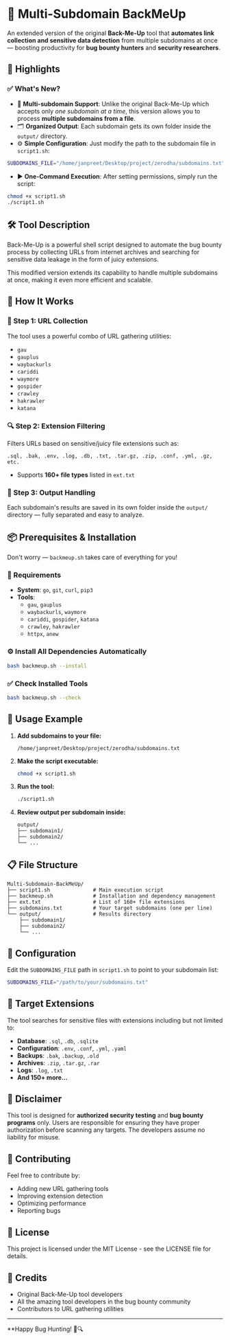 # 🔐 Multi-Subdomain BackMeUp

An extended version of the original **Back-Me-Up** tool that **automates link collection and sensitive data detection** from multiple subdomains at once — boosting productivity for **bug bounty hunters** and **security researchers**.

## 🚀 Highlights

### ✅ What's New?

- 🔁 **Multi-subdomain Support**: Unlike the original Back-Me-Up which accepts only *one subdomain at a time*, this version allows you to process **multiple subdomains from a file**.
- 🗂️ **Organized Output**: Each subdomain gets its own folder inside the `output/` directory.
- ⚙️ **Simple Configuration**: Just modify the path to the subdomain file in `script1.sh`:

```bash
SUBDOMAINS_FILE="/home/janpreet/Desktop/project/zerodha/subdomains.txt"
```

- ▶️ **One-Command Execution**: After setting permissions, simply run the script:

```bash
chmod +x script1.sh
./script1.sh
```

## 🛠️ Tool Description

Back-Me-Up is a powerful shell script designed to automate the bug bounty process by collecting URLs from internet archives and searching for sensitive data leakage in the form of juicy extensions.

This modified version extends its capability to handle multiple subdomains at once, making it even more efficient and scalable.

## 🧩 How It Works

### 🔎 Step 1: URL Collection
The tool uses a powerful combo of URL gathering utilities:
- `gau`
- `gauplus`
- `waybackurls`
- `cariddi`
- `waymore`
- `gospider`
- `crawley`
- `hakrawler`
- `katana`

### 🔍 Step 2: Extension Filtering
Filters URLs based on sensitive/juicy file extensions such as:
```
.sql, .bak, .env, .log, .db, .txt, .tar.gz, .zip, .conf, .yml, .gz, etc.
```
- Supports **160+ file types** listed in `ext.txt`

### 📁 Step 3: Output Handling
Each subdomain's results are saved in its own folder inside the `output/` directory — fully separated and easy to analyze.

## 📦 Prerequisites & Installation

Don't worry — `backmeup.sh` takes care of everything for you!

### 🔧 Requirements
- **System**: `go`, `git`, `curl`, `pip3`
- **Tools**: 
  - `gau`, `gauplus`
  - `waybackurls`, `waymore`
  - `cariddi`, `gospider`, `katana`
  - `crawley`, `hakrawler`
  - `httpx`, `anew`

### ⚙️ Install All Dependencies Automatically
```bash
bash backmeup.sh --install
```

### ✅ Check Installed Tools
```bash
bash backmeup.sh --check
```

## 🧪 Usage Example

1. **Add subdomains to your file:**
   ```
   /home/janpreet/Desktop/project/zerodha/subdomains.txt
   ```

2. **Make the script executable:**
   ```bash
   chmod +x script1.sh
   ```

3. **Run the tool:**
   ```bash
   ./script1.sh
   ```

4. **Review output per subdomain inside:**
   ```
   output/
   ├── subdomain1/
   ├── subdomain2/
   └── ...
   ```

## 📋 File Structure

```
Multi-Subdomain-BackMeUp/
├── script1.sh              # Main execution script
├── backmeup.sh             # Installation and dependency management
├── ext.txt                 # List of 160+ file extensions
├── subdomains.txt          # Your target subdomains (one per line)
└── output/                 # Results directory
    ├── subdomain1/
    ├── subdomain2/
    └── ...
```

## 🔧 Configuration

Edit the `SUBDOMAINS_FILE` path in `script1.sh` to point to your subdomain list:

```bash
SUBDOMAINS_FILE="/path/to/your/subdomains.txt"
```

## 🎯 Target Extensions

The tool searches for sensitive files with extensions including but not limited to:
- **Database**: `.sql`, `.db`, `.sqlite`
- **Configuration**: `.env`, `.conf`, `.yml`, `.yaml`
- **Backups**: `.bak`, `.backup`, `.old`
- **Archives**: `.zip`, `.tar.gz`, `.rar`
- **Logs**: `.log`, `.txt`
- **And 150+ more...**

## 🚨 Disclaimer

This tool is designed for **authorized security testing** and **bug bounty programs** only. Users are responsible for ensuring they have proper authorization before scanning any targets. The developers assume no liability for misuse.

## 🤝 Contributing

Feel free to contribute by:
- Adding new URL gathering tools
- Improving extension detection
- Optimizing performance
- Reporting bugs

## 📜 License

This project is licensed under the MIT License - see the LICENSE file for details.

## 🙏 Credits

- Original Back-Me-Up tool developers
- All the amazing tool developers in the bug bounty community
- Contributors to URL gathering utilities

---

**Happy Bug Hunting! 🐛🔍
